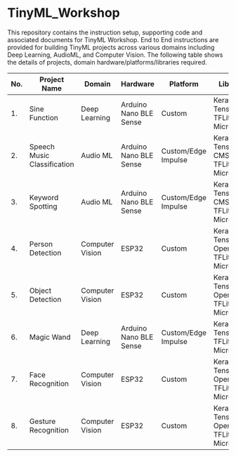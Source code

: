# TinyML_Workshop
This repository contains the instruction setup, supporting code and associated documents for TinyML Workshop. End to End instructions are provided for building TinyML projects across various domains including Deep Learning, AudioML, and Computer Vision. The following table shows the details of projects, domain hardware/platforms/libraries required.

| No. | Project Name                | Domain          | Hardware               | Platform            | Libraries                                  |
|-----|-----------------------------|-----------------|------------------------|---------------------|--------------------------------------------|
| 1.  | Sine Function               | Deep Learning   | Arduino Nano BLE Sense | Custom              | Keras, TensorFlow, TFLite Micro            |
| 2.  | Speech Music Classification | Audio ML        | Arduino Nano BLE Sense | Custom/Edge Impulse | Keras, TensorFlow, CMSIS DSP, TFLite Micro |
| 3.  | Keyword Spotting            | Audio ML        | Arduino Nano BLE Sense | Custom/Edge Impulse | Keras, TensorFlow, CMSIS DSP, TFLite Micro |
| 4.  | Person Detection            | Computer Vision | ESP32                  | Custom              | Keras, TensorFlow, OpenCV, TFLite Micro    |
| 5.  | Object Detection            | Computer Vision | ESP32                  | Custom              | Keras, TensorFlow, OpenCV, TFLite Micro    |
| 6.  | Magic Wand                  | Deep Learning   | Arduino Nano BLE Sense | Custom/Edge Impulse | Keras, TensorFlow, TFLite Micro            |
| 7.  | Face Recognition            | Computer Vision | ESP32                  | Custom              | Keras, TensorFlow, OpenCV, TFLite Micro    |
| 8.  | Gesture Recognition         | Computer Vision | ESP32                  | Custom              | Keras, TensorFlow, OpenCV, TFLite Micro    |
